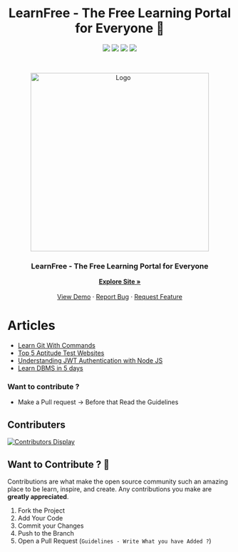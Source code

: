 <h1 align="center">LearnFree - The Free Learning Portal for Everyone 👋</h1>
<p align="center">
  <img src="https://img.shields.io/github/release-date/bhargav-joshi/LearnFree?style=for-the-badge&color=blue" />
   <img src="https://img.shields.io/github/contributors/bhargav-joshi/LearnFree?style=for-the-badge&color=orange" />
    <img src="https://img.shields.io/github/commit-activity/w/bhargav-joshi/LearnFree?style=for-the-badge&color=blueviolet" />
    <img src="https://img.shields.io/github/v/release/bhargav-joshi/LearnFree?style=for-the-badge&color=red">
</p>

<!-- PROJECT LOGO -->
<br />
<p align="center">
  <a href="#">
    <img src="https://github.com/bhargav-joshi/LearnFree/blob/main/assets/img/logo3.gif" alt="Logo" width="400">
  </a>

  <h3 align="center">LearnFree - The Free Learning Portal for Everyone</h3>

  <p align="center">
    <a href="https://bhargav-joshi.github.io/LearnFree/index.html"><strong>Explore Site »</strong></a>
    <br />
    <br />
    <a href="https://bhargav-joshi.github.io/LearnFree/index.html">View Demo</a>
    ·
    <a href="https://github.com/bhargav-joshi/LearnFree/issues">Report Bug</a>
    ·
    <a href="https://github.com/bhargav-joshi/LearnFree/issues">Request Feature</a>
  </p>
</p>

# Articles

- [ Learn Git With Commands ](https://bhargav-joshi.github.io/LearnFree/Learn-git.html)
- [Top 5 Aptitude Test Websites](https://bhargav-joshi.github.io/LearnFree/AptitudeTestWebsites.html)
- [Understanding JWT Authentication with Node JS](https://bhargav-joshi.github.io/LearnFree/jwtArticle.html)
- [Learn DBMS in 5 days](https://bhargav-joshi.github.io/LearnFree/Learn-git.html)


### Want to contribute ?
- Make a Pull request -> Before that Read the Guidelines

## Contributers 
[![Contributors Display](https://badges.pufler.dev/contributors/bhargav-joshi/LearnFree?size=50&padding=5&bots=true)](https://badges.pufler.dev)

<!-- CONTRIBUTING -->
## Want to Contribute ? 🚀

Contributions are what make the open source community such an amazing place to be learn, inspire, and create. Any contributions you make are **greatly appreciated**.

1. Fork the Project
2. Add Your Code
3. Commit your Changes 
4. Push to the Branch
5. Open a Pull Request (`Guidelines - Write What you have Added ?`)
